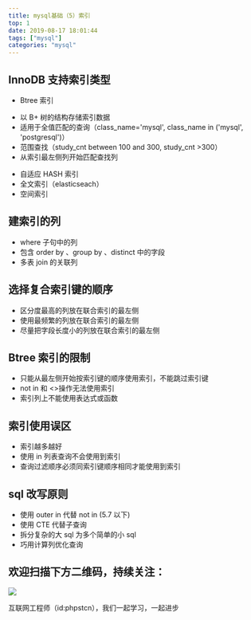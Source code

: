 ```yaml
---
title: mysql基础（5）索引
top: 1
date: 2019-08-17 18:01:44
tags: ["mysql"]
categories: "mysql"
---
```


## InnoDB 支持索引类型

* Btree 索引

 - 以 B+ 树的结构存储索引数据
 - 适用于全值匹配的查询（class_name='mysql', class_name in ('mysql', 'postgresql')）
 - 范围查找（study_cnt between 100 and 300, study_cnt >300）
 - 从索引最左侧列开始匹配查找列

* 自适应 HASH 索引
* 全文索引（elasticseach）
* 空间索引

## 建索引的列

* where 子句中的列
* 包含 order by 、group by 、distinct 中的字段
* 多表 join 的关联列

## 选择复合索引键的顺序
- 区分度最高的列放在联合索引的最左侧
- 使用最频繁的列放在联合索引的最左侧
- 尽量把字段长度小的列放在联合索引的最左侧
## Btree 索引的限制
- 只能从最左侧开始按索引键的顺序使用索引，不能跳过索引键
- not in 和 <>操作无法使用索引
- 索引列上不能使用表达式或函数
## 索引使用误区
- 索引越多越好
- 使用 in 列表查询不会使用到索引
- 查询过滤顺序必须同索引键顺序相同才能使用到索引

## sql 改写原则
- 使用 outer in 代替 not in (5.7 以下)
- 使用 CTE 代替子查询
- 拆分复杂的大 sql 为多个简单的小 sql
- 巧用计算列优化查询

## 欢迎扫描下方二维码，持续关注：
![](https://ww1.sinaimg.cn/large/a616b9a4gy1g4xzv954a4j20760763yo.jpg)

互联网工程师（id:phpstcn），我们一起学习，一起进步
